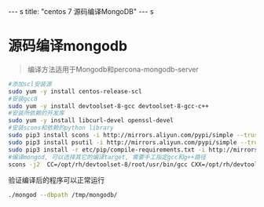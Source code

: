 --- s
title: "centos 7 源码编译MongoDB"
--- s

# 源码编译mongodb
> 编译方法适用于Mongodb和percona-mongodb-server

```bash
#添加scl安装源
sudo yum -y install centos-release-scl
#安装gcc8
sudo yum -y install devtoolset-8-gcc devtoolset-8-gcc-c++
#安装所依赖的开发库
sudo yum -y install libcurl-devel openssl-devel
#安装scons和依赖的python library
sudo pip3 install scons -i http://mirrors.aliyun.com/pypi/simple --trusted-host mirrors.aliyun.com
sudo pip3 install psutil -i http://mirrors.aliyun.com/pypi/simple --trusted-host mirrors.aliyun.com
sudo pip3 install -r etc/pip/compile-requirements.txt -i http://mirrors.aliyun.com/pypi/simple --trusted-host mirrors.aliyun.com
#编译mongod, 可以选择其它的编译target, 需要手工指定gcc和g++路径
scons -j2  CC=/opt/rh/devtoolset-8/root/usr/bin/gcc CXX=/opt/rh/devtoolset-8/root/usr/bin/g++ MONGO_VERSION=4.2.2 mongod
```

验证编译后的程序可以正常运行

```bash
./mongod --dbpath /tmp/mongodb/
```
